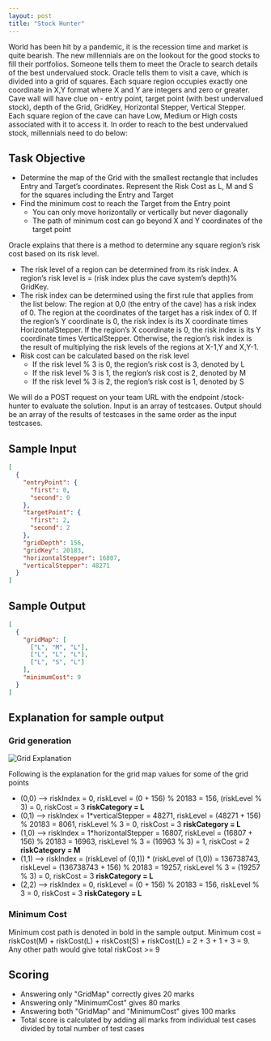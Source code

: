 ```yaml
---
layout: post
title: "Stock Hunter"
---
```


World has been hit by a pandemic, it is the recession time and market is quite bearish.
The new millennials are on the lookout for the good stocks to fill their portfolios.
Someone tells them to meet the Oracle to search details of the best undervalued stock.
Oracle tells them to visit a cave, which is divided into a grid of squares.
Each square region occupies exactly one coordinate in X,Y format where X and Y are integers and zero or greater.
Cave wall will have clue on - entry point, target point (with best undervalued stock), depth of the Grid, GridKey, Horizontal Stepper, Vertical Stepper.
Each square region of the cave can have Low, Medium or High costs associated with it to access it.
In order to reach to the best undervalued stock, millennials need to do below:

## Task Objective

- Determine the map of the Grid with the smallest rectangle that includes Entry and Target’s coordinates. Represent the Risk Cost as L, M and S for the squares including the Entry and Target
- Find the minimum cost to reach the Target from the Entry point
  - You can only move horizontally or vertically but never diagonally
  - The path of minimum cost can go beyond X and Y coordinates of the target point

Oracle explains that there is a method to determine any square region’s risk cost based on its risk level.

- The risk level of a region can be determined from its risk index. A region’s risk level is = (risk index plus the cave system’s depth)% GridKey.
- The risk index can be determined using the first rule that applies from the list below: The region at 0,0 (the entry of the cave) has a risk index of 0. The region at the coordinates of the target has a risk index of 0. If the region’s Y coordinate is 0, the risk index is its X coordinate times HorizontalStepper. If the region’s X coordinate is 0, the risk index is its Y coordinate times VerticalStepper. Otherwise, the region’s risk index is the result of multiplying the risk levels of the regions at X-1,Y and X,Y-1.
- Risk cost can be calculated based on the risk level
  - If the risk level % 3 is 0, the region’s risk cost is 3, denoted by L
  - If the risk level % 3 is 1, the region’s risk cost is 2, denoted by M
  - If the risk level % 3 is 2, the region’s risk cost is 1, denoted by S

We will do a POST request on your team URL with the endpoint /stock-hunter to evaluate the solution. Input is an array of testcases. Output should be an array of the results of testcases in the same order as the input testcases.

## Sample Input

```json
[
  {
    "entryPoint": {
      "first": 0,
      "second": 0
    },
    "targetPoint": {
      "first": 2,
      "second": 2
    },
    "gridDepth": 156,
    "gridKey": 20183,
    "horizontalStepper": 16807,
    "verticalStepper": 48271
  }
]
```

## Sample Output

```json
[
  {
    "gridMap": [
      ["L", "M", "L"],
      ["L", "L", "L"],
      ["L", "S", "L"]
    ],
    "minimumCost": 9
  }
]
```

## Explanation for sample output

### Grid generation

![Grid Explanation](/CodeItSuisse-2021/assets/images/stock-hunter.png)

Following is the explanation for the grid map values for some of the grid points

- (0,0) --> riskIndex = 0, riskLevel = (0 + 156) % 20183 = 156, (riskLevel % 3) = 0, riskCost = 3 **riskCategory = L**
- (0,1) --> riskIndex = 1\*verticalStepper = 48271, riskLevel = (48271 + 156) % 20183 = 8061, riskLevel % 3 = 0, riskCost = 3 **riskCategory = L**
- (1,0) --> riskIndex = 1\*horizontalStepper = 16807, riskLevel = (16807 + 156) % 20183 = 16963, riskLevel % 3 = (16963 % 3) = 1, riskCost = 2 **riskCategory = M**
- (1,1) --> riskIndex = (riskLevel of (0,1)) \* (riskLevel of (1,0)) = 136738743, riskLevel = (136738743 + 156) % 20183 = 19257, riskLevel % 3 = (19257 % 3) = 0, riskCost = 3 **riskCategory = L**
- (2,2) --> riskIndex = 0, riskLevel = (0 + 156) % 20183 = 156, riskLevel % 3 = 0, riskCost = 3 **riskCategory = L**

### Minimum Cost

Minimum cost path is denoted in bold in the sample output. Minimum cost = riskCost(M) + riskCost(L) + riskCost(S) + riskCost(L) = 2 + 3 + 1 + 3 = 9. Any other path would give total riskCost >= 9

## Scoring

- Answering only "GridMap" correctly gives 20 marks
- Answering only "MinimumCost" gives 80 marks
- Answering both "GridMap" and "MinimumCost" gives 100 marks
- Total score is calculated by adding all marks from individual test cases divided by total number of test cases
